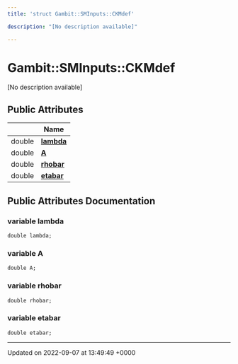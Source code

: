 ```yaml
---
title: 'struct Gambit::SMInputs::CKMdef'

description: "[No description available]"

---
```


# Gambit::SMInputs::CKMdef





[No description available]

## Public Attributes

|                | Name           |
| -------------- | -------------- |
| double | **[lambda](/documentation/code/classes/structgambit_1_1sminputs_1_1ckmdef/#variable-lambda)**  |
| double | **[A](/documentation/code/classes/structgambit_1_1sminputs_1_1ckmdef/#variable-a)**  |
| double | **[rhobar](/documentation/code/classes/structgambit_1_1sminputs_1_1ckmdef/#variable-rhobar)**  |
| double | **[etabar](/documentation/code/classes/structgambit_1_1sminputs_1_1ckmdef/#variable-etabar)**  |

## Public Attributes Documentation

### variable lambda

```
double lambda;
```


### variable A

```
double A;
```


### variable rhobar

```
double rhobar;
```


### variable etabar

```
double etabar;
```


-------------------------------

Updated on 2022-09-07 at 13:49:49 +0000